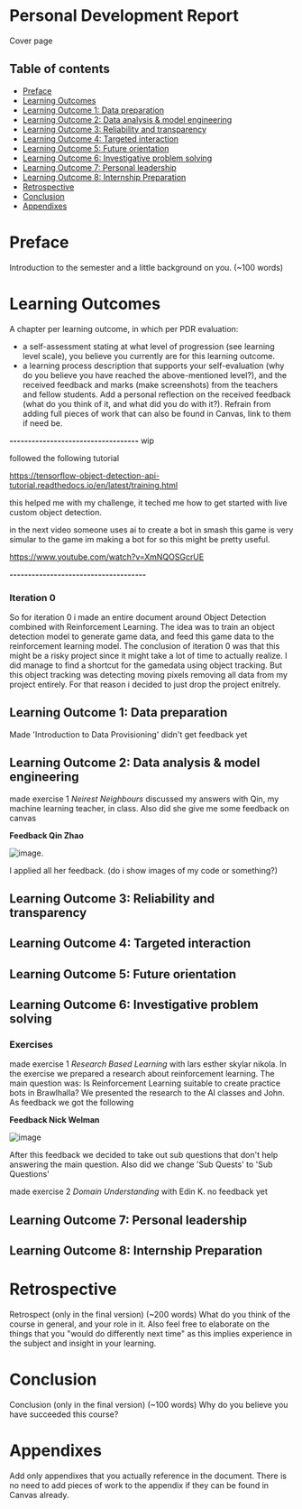 # Personal Development Report

Cover page

## Table of contents
 - [Preface](#preface)
 - [Learning Outcomes]()
  - [Learning Outcome 1: Data preparation](#learning-outcome-1-data-preparation)
  - [Learning Outcome 2: Data analysis & model engineering](#learning-outcome-2-data-analysis--model-engineering)
  - [Learning Outcome 3: Reliability and transparency](#learning-outcome-3-reliability-and-transparency)
  - [Learning Outcome 4: Targeted interaction](#learning-outcome-4-targeted-interaction)
  - [Learning Outcome 5: Future orientation](#learning-outcome-5-future-orientation)
  - [Learning Outcome 6: Investigative problem solving](#learning-outcome-6-investigative-problem-solving)
  - [Learning Outcome 7: Personal leadership](#learning-outcome-7-personal-leadership)
  - [Learning Outcome 8: Internship Preparation](#learning-outcome-8-internship-preparation)
 - [Retrospective](#retrospective)
 - [Conclusion](#conclusion)
 - [Appendixes](#appendixes)
  
  # Preface
  Introduction to the semester and a little background on you. (~100 words)
  
  # Learning Outcomes
  A chapter per learning outcome, in which per PDR evaluation:
- a self-assessment stating at what level of progression (see learning level scale), you believe you currently are for this learning outcome.
- a learning process description that supports your self-evaluation (why do you believe you have reached the above-mentioned level?), and the received feedback and marks (make screenshots) from the teachers and fellow students. Add a personal reflection on the received feedback (what do you think of it, and what did you do with it?). Refrain from adding full pieces of work that can also be found in Canvas, link to them if need be.

**-----------------------------------**
wip

followed the following tutorial

https://tensorflow-object-detection-api-tutorial.readthedocs.io/en/latest/training.html

this helped me with my challenge, it teched me how to get started with live custom object detection.

in the next video someone uses ai to create a bot in smash this game is very simular to the game im making a bot for so this might be pretty useful.

https://www.youtube.com/watch?v=XmNQOSGcrUE

**-------------------------------------**

### Iteration 0
So for iteration 0 i made an entire document around Object Detection combined with Reinforcement Learning. The idea was to train an object detection model to generate game data, and feed this game data to the reinforcement learning model. The conclusion of iteration 0 was that this might be a risky project since it might take a lot of time to actually realize. I did manage to find a shortcut for the gamedata using object tracking. But this object tracking was detecting moving pixels removing all data from my project entirely. For that reason i decided to just drop the project enitrely.

  ## Learning Outcome 1: Data preparation
  
  Made 'Introduction to Data Provisioning' didn't get feedback yet
  
  ## Learning Outcome 2: Data analysis & model engineering
  
  made exercise 1 *Neirest Neighbours* discussed my answers with Qin, my machine learning teacher, in class. Also did she give me some feedback on canvas 
  
  **Feedback Qin Zhao**
  
  ![image](https://user-images.githubusercontent.com/74303221/188454475-3af166a5-4f83-447f-a942-4fcbe163283a.png). 
  
  I applied all her feedback. (do i show images of my code or something?)
  
  ## Learning Outcome 3: Reliability and transparency
  
  ## Learning Outcome 4: Targeted interaction
  
  ## Learning Outcome 5: Future orientation
  
  ## Learning Outcome 6: Investigative problem solving
  
  ### Exercises
made exercise 1 *Research Based Learning* with lars esther skylar nikola. In the exercise we prepared a research about reinforcement learning. The main question     was: Is Reinforcement Learning suitable to create practice bots in Brawlhalla? We presented the research to the AI classes and John. As feedback we got the following

**Feedback Nick Welman**

![image](https://user-images.githubusercontent.com/74303221/189624459-3b53cd5b-7345-4298-bed6-1f5d9c34b18a.png)

After this feedback we decided to take out sub questions that don't help answering the main question. Also did we change 'Sub Quests' to 'Sub Questions'

made exercise 2 *Domain Understanding* with Edin K. no feedback yet
  
  ## Learning Outcome 7: Personal leadership
  
  ## Learning Outcome 8: Internship Preparation
  
 # Retrospective
 Retrospect (only in the final version) (~200 words)
What do you think of the course in general, and your role in it. Also feel free to elaborate on the things that you "would do differently next time" as this implies experience in the subject and insight in your learning.
 
 # Conclusion
 Conclusion (only in the final version) (~100 words)
Why do you believe you have succeeded this course?

 # Appendixes
  Add only appendixes that you actually reference in the document. There is no need to add pieces of work to the appendix if they can be found in Canvas already.
  

